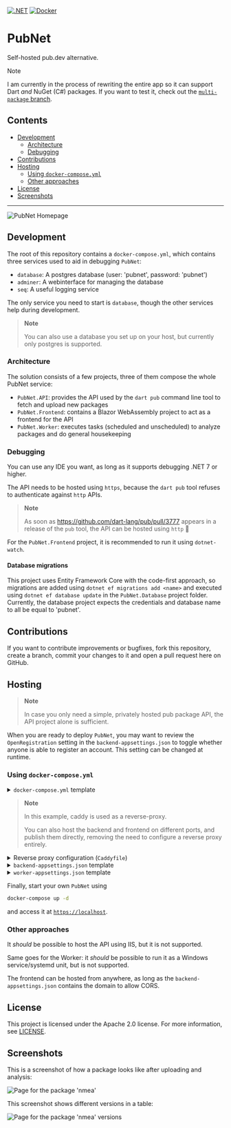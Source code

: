 [![.NET](https://github.com/ricardoboss/PubNet/actions/workflows/dotnet.yml/badge.svg)](https://github.com/ricardoboss/PubNet/actions/workflows/dotnet.yml)
[![Docker](https://github.com/ricardoboss/PubNet/actions/workflows/docker-publish.yml/badge.svg)](https://github.com/ricardoboss/PubNet/actions/workflows/docker-publish.yml)

# PubNet

Self-hosted pub.dev alternative.

> [!NOTE]
> I am currently in the process of rewriting the entire app so it can support Dart _and_ NuGet (C#) packages.
> If you want to test it, check out the [`multi-package` branch](https://github.com/ricardoboss/PubNet/tree/multi-package).

## Contents

- [Development](#development)
  - [Architecture](#architecture)
  - [Debugging](#debugging)
- [Contributions](#contributions)
- [Hosting](#hosting)
  - [Using `docker-compose.yml`](#using-docker-composeyml)
  - [Other approaches](#other-approaches)
- [License](#license)
- [Screenshots](#screenshots)

---

![PubNet Homepage](.github/media/homepage.png)

## Development

The root of this repository contains a `docker-compose.yml`, which contains three services used to aid in debugging `PubNet`:

- `database`: A postgres database (user: 'pubnet', password: 'pubnet')
- `adminer`: A webinterface for managing the database
- `seq`: A useful logging service

The only service you need to start is `database`, though the other services help during development.

> **Note**
>
> You can also use a database you set up on your host, but currently only postgres is supported.

### Architecture

The solution consists of a few projects, three of them compose the whole PubNet service:

- `PubNet.API`: provides the API used by the `dart pub` command line tool to fetch and upload new packages
- `PubNet.Frontend`: contains a Blazor WebAssembly project to act as a frontend for the API
- `PubNet.Worker`: executes tasks (scheduled and unscheduled) to analyze packages and do general housekeeping

### Debugging

You can use any IDE you want, as long as it supports debugging .NET 7 or higher.

The API needs to be hosted using `https`, because the `dart pub` tool refuses to authenticate against `http` APIs.

> **Note**
> 
> As soon as https://github.com/dart-lang/pub/pull/3777 appears in a release of the `pub` tool, the API can be hosted using `http` 🎉

For the `PubNet.Frontend` project, it is recommended to run it using `dotnet-watch`.

#### Database migrations

This project uses Entity Framework Core with the code-first approach, so migrations are added using `dotnet ef migrations add <name>` and executed using `dotnet ef database update` in the `PubNet.Database` project folder.
Currently, the database project expects the credentials and database name to all be equal to 'pubnet'.

## Contributions

If you want to contribute improvements or bugfixes, fork this repository, create a branch, commit your changes to it and open a pull request here on GitHub.

## Hosting

> **Note**
>
> In case you only need a simple, privately hosted pub package API, the API project alone is sufficient.

When you are ready to deploy `PubNet`, you may want to review the `OpenRegistration` setting in the `backend-appsettings.json` to toggle whether anyone is able to register an account.
This setting can be changed at runtime.

### Using `docker-compose.yml`

<details>
  <summary><code>docker-compose.yml</code> template</summary>

Create a `docker-compose.yml` with the following contents:

```yaml
version: '3.9'

volumes:
  postgres_data:
  pubnet_packages:
  caddy_data:
  caddy_config:

services:
  database:
    image: postgres:latest
    restart: always
    environment:
      POSTGRES_USER: "pubnet"
      POSTGRES_PASSWORD: "pubnet"
    volumes:
      - postgres_data:/var/lib/postgresql/data

  backend:
    image: ghcr.io/ricardoboss/pubnet/api:main
    restart: always
    volumes:
      - "./backend-appsettings.json:/app/appsettings.Production.json"
      - "pubnet_packages:/app/packages"
    depends_on:
      - database
      - caddy

  worker:
    image: ghcr.io/ricardoboss/pubnet/worker:main
    restart: always
    volumes:
      - "./worker-appsettings.json:/app/appsettings.Production.json"
      - "pubnet_packages:/app/packages"
    depends_on:
      - database

  frontend:
    image: ghcr.io/ricardoboss/pubnet/frontend:main
    restart: always
    depends_on:
      - backend
      - caddy

  # you can choose any reverse proxy you want, Caddy is not required
  caddy:
    image: caddy
    restart: always
    volumes:
      - "./Caddyfile:/etc/caddy/Caddyfile"
      - "caddy_data:/data"
      - "caddy_config:/config"
    ports:
      - "80:80"
      - "443:443"
      - "443:443/udp"
```

</details>

> **Note**
>
> In this example, caddy is used as a reverse-proxy.
>
> You can also host the backend and frontend on different ports, and publish them directly, removing the need to configure a reverse proxy entirely.

<details>
  <summary>Reverse proxy configuration (<code>Caddyfile</code>)</summary>

In case you want a reverse proxy, configure it appropriately (in this case using a Caddyfile):

```Caddyfile
*:80, *:443 {
    reverse_proxy /api/* backend:80
    reverse_proxy /* frontend:80
}
```
</details>

<details>
  <summary><code>backend-appsettings.json</code> template</summary>

```json
{
  "AllowedOrigins": [
    "http://localhost"
  ],
  "ConnectionStrings": {
    "PubNet": "Host=database;Database=pubnet;Username=pubnet;Password=pubnet"
  },
  "Jwt": {
    "Issuer": "http://localhost",
    "Audience": "http://localhost",
    "SecretKey": "GenerateASecureKey!"
  },
  "PackageStorage": {
    "Path": "./packages"
  },
  "OpenRegistration": true
}

```

</details>

<details>
  <summary><code>worker-appsettings.json</code> template</summary>

Add a `worker-appsettings.json`:

> You could use the same appsettings for the worker and the backend as their options shouldn't interfere.

```json
{
  "ConnectionStrings": {
    "PubNet": "Host=database;Database=pubnet;Username=pubnet;Password=pubnet"
  },
  "PackageStorage": {
    "Path": "./packages",
    "PendingMaxAge": "00:05:00"
  }
}

```

</details>

Finally, start your own `PubNet` using

```bash
docker-compose up -d
```

and access it at [`https://localhost`](https://localhost).

### Other approaches

It _should_ be possible to host the API using IIS, but it is not supported.

Same goes for the Worker: it _should_ be possible to run it as a Windows service/systemd unit, but is not supported.

The frontend can be hosted from anywhere, as long as the `backend-appsettings.json` contains the domain to allow CORS.

## License

This project is licensed under the Apache 2.0 license. For more information, see [LICENSE](./LICENSE).

## Screenshots

This is a screenshot of how a package looks like after uploading and analysis:

![Page for the package 'nmea'](.github/media/package_nmea.png)

This screenshot shows different versions in a table:

![Page for the package 'nmea' versions](.github/media/package_nmea_versions.png)
